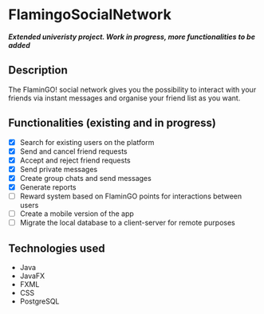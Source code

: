 # FlamingoSocialNetwork

***Extended univeristy project. Work in progress, more functionalities to be added***

## Description

The FlaminGO! social network gives you the possibility to interact with your friends via instant messages and organise your friend list as you want.

## Functionalities (existing and in progress)

- [x] Search for existing users on the platform
- [x] Send and cancel friend requests
- [x] Accept and reject friend requests
- [x] Send private messages
- [x] Create group chats and send messages
- [x] Generate reports
- [ ] Reward system based on FlaminGO points for interactions between users
- [ ] Create a mobile version of the app
- [ ] Migrate the local database to a client-server for remote purposes

## Technologies used

- Java
- JavaFX
- FXML
- CSS
- PostgreSQL
